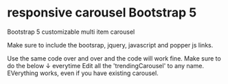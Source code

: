 # responsive carousel Bootstrap 5
Bootstrap 5 customizable multi item carousel

Make sure to include the bootsrap, jquery, javascript and popper js links.


Use the same code over and over and the code will work fine.
Make sure to do the below ↓ everytime
Edit all the 'trendingCarousel' to any name. EVerything works, even if you have existing carousel.
